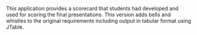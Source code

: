 This application provides a scorecard that students had developed and used for scoring the final presentations.  This version adds bells and whistles to the original requirements including output in tabular format using JTable.
